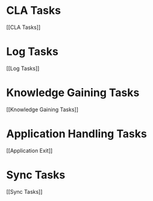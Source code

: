 # CLA Tasks
[[CLA Tasks]]

# Log Tasks
[[Log Tasks]]

# Knowledge Gaining Tasks
[[Knowledge Gaining Tasks]]

# Application Handling Tasks
[[Application Exit]]

# Sync Tasks
[[Sync Tasks]]